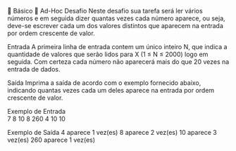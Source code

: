  Básico
 Ad-Hoc
Desafio
Neste desafio sua tarefa será ler vários números e em seguida dizer quantas vezes cada número aparece, ou seja, deve-se escrever cada um dos valores distintos que aparecem na entrada por ordem crescente de valor.

Entrada
A primeira linha de entrada contem um único inteiro N, que indica a quantidade de valores que serão lidos para X (1 ≤ N ≤ 2000) logo em seguida. Com certeza cada número não aparecerá mais do que 20 vezes na entrada de dados.

Saída
Imprima a saída de acordo com o exemplo fornecido abaixo, indicando quantas vezes cada um deles aparece na entrada por ordem crescente de valor.


Exemplo de Entrada	
7
8
10
8
260
4
10
10


Exemplo de Saída
4 aparece 1 vez(es)
8 aparece 2 vez(es)
10 aparece 3 vez(es)
260 aparece 1 vez(es)